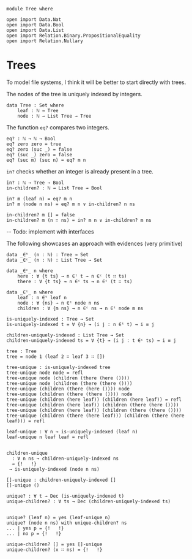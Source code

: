 ```
module Tree where

open import Data.Nat
open import Data.Bool
open import Data.List
open import Relation.Binary.PropositionalEquality
open import Relation.Nullary
```

# Trees

To model file systems, I think it will be better to start directly with trees.

The nodes of the tree is uniquely indexed by integers.

```
data Tree : Set where
    leaf : ℕ → Tree
    node : ℕ → List Tree → Tree
```

The function `eq?` compares two integers.

```
eq? : ℕ → ℕ → Bool
eq? zero zero = true
eq? zero (suc _) = false
eq? (suc _) zero = false
eq? (suc m) (suc n) = eq? m n
```

`in?` checks whether an integer is already present in a tree.

```
in? : ℕ → Tree → Bool
in-children? : ℕ → List Tree → Bool

in? m (leaf n) = eq? m n
in? m (node n ns) = eq? m n ∨ in-children? n ns

in-children? m [] = false
in-children? m (n ∷ ns) = in? m n ∨ in-children? m ns
```

-- Todo: implement with interfaces

The following showcases an approach with evidences (very primitive)

```
data _∈ᵗ_ (n : ℕ) : Tree → Set
data _∈ᶜ_ (n : ℕ) : List Tree → Set

data _∈ᶜ_ n where
    here : ∀ {t ts} → n ∈ᵗ t → n ∈ᶜ (t ∷ ts) 
    there : ∀ {t ts} → n ∈ᶜ ts → n ∈ᶜ (t ∷ ts) 

data _∈ᵗ_ n where
    leaf : n ∈ᵗ leaf n
    node : ∀ {ns} → n ∈ᵗ node n ns
    children : ∀ {m ns} → n ∈ᶜ ns → n ∈ᵗ node m ns

is-uniquely-indexed : Tree → Set
is-uniquely-indexed t = ∀ {n} → (i j : n ∈ᵗ t) → i ≡ j

children-uniquely-indexed : List Tree → Set
children-uniquely-indexed ts = ∀ {t} → (i j : t ∈ᶜ ts) → i ≡ j

tree : Tree
tree = node 1 (leaf 2 ∷ leaf 3 ∷ [])

tree-unique : is-uniquely-indexed tree
tree-unique node node = refl
tree-unique node (children (there (here ())))
tree-unique node (children (there (there ())))
tree-unique (children (there (here ()))) node
tree-unique (children (there (there ()))) node
tree-unique (children (here leaf)) (children (here leaf)) = refl
tree-unique (children (here leaf)) (children (there (here ())))
tree-unique (children (here leaf)) (children (there (there ())))
tree-unique (children (there (here leaf))) (children (there (here leaf))) = refl

leaf-unique : ∀ n → is-uniquely-indexed (leaf n)
leaf-unique n leaf leaf = refl


children-unique 
  : ∀ n ns → children-uniquely-indexed ns 
  → {!   !}
 → is-uniquely-indexed (node n ns)

[]-unique : children-uniquely-indexed [] 
[]-unique ()

unique? : ∀ t → Dec (is-uniquely-indexed t)
unique-children? : ∀ ts → Dec (children-uniquely-indexed ts)


unique? (leaf n) = yes (leaf-unique n)
unique? (node n ns) with unique-children? ns
... | yes p = {!   !}
... | no p = {!   !}

unique-children? [] = yes []-unique
unique-children? (x ∷ ns) = {!   !}
```
